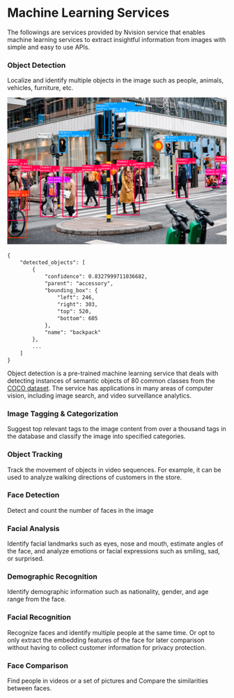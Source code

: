 # Machine Learning Services

The followings are services provided by Nvision service that enables machine learning services to extract insightful information from images with simple and easy to use APIs.

### **Object Detection**

Localize and identify multiple objects in the image such as people, animals, vehicles, furniture, etc.

![](.gitbook/assets/street.png)

```text
{
    "detected_objects": [
        {
            "confidence": 0.8327999711036682,
            "parent": "accessory",
            "bounding_box": {
                "left": 246,
                "right": 303,
                "top": 520,
                "bottom": 605
            },
            "name": "backpack"
        },
        ...
    ]
}
```

Object detection is a pre-trained machine learning service that deals with detecting instances of semantic objects of 80 common classes from the [COCO dataset](http://cocodataset.org/). The service has applications in many areas of computer vision, including image search, and video surveillance analytics.

### **Image Tagging & Categorization**

Suggest top relevant tags to the image content from over a thousand tags in the database and classify the image into specified categories.

### **Object Tracking**

Track the movement of objects in video sequences. For example, it can be used to analyze walking directions of customers in the store.

### **Face Detection**

Detect and count the number of faces in the image

### **Facial Analysis**

Identify facial landmarks such as eyes, nose and mouth, estimate angles of the face, and analyze emotions or facial expressions such as smiling, sad, or surprised.

### **Demographic Recognition**

Identify demographic information such as nationality, gender, and age range from the face.

### **Facial Recognition**

Recognize faces and identify multiple people at the same time. Or opt to only extract the embedding features of the face for later comparison without having to collect customer information for privacy protection.

### **Face Comparison**

Find people in videos or a set of pictures and Compare the similarities between faces.

